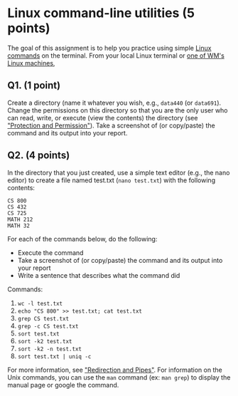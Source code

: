 # Linux command-line utilities (5 points)

The goal of this assignment is to help you practice using simple [Linux commands](https://linuxjourney.com/) on the terminal. From your local Linux terminal or [one of WM's Linux machines](https://www.cs.wm.edu/~tadavis/remoteaccess.html),

## Q1. (1 point) 
Create a directory (name it whatever you wish, e.g., `data440` (or `data691`). Change the permissions on this directory so that you are the only user who can read, write, or execute (view the contents) the directory (see ["Protection and Permission"](https://linuxjourney.com/lesson/file-permissions)). Take a screenshot of (or copy/paste) the command and its output into your report.

## Q2. (4 points) 
In the directory that you just created, use a simple text editor (e.g., the nano editor) to create a file named test.txt (`nano test.txt`) with the following contents:

```text
CS 800
CS 432
CS 725
MATH 212
MATH 32
```

For each of the commands below, do the following:

* Execute the command
* Take a screenshot of (or copy/paste) the command and its output into your report
* Write a sentence that describes what the command did

Commands:

1. `wc -l test.txt`
2. `echo "CS 800" >> test.txt; cat test.txt`
3. `grep CS test.txt`
4. `grep -c CS test.txt`
5. `sort test.txt`
6. `sort -k2 test.txt`
7. `sort -k2 -n test.txt`
8. `sort test.txt | uniq -c`

For more information, see ["Redirection and Pipes"](https://linuxjourney.com/lesson/pipe-tee-redirect).  For information on the Unix commands, you can use the `man` command (ex: `man grep`) to display the manual page or google the command.
